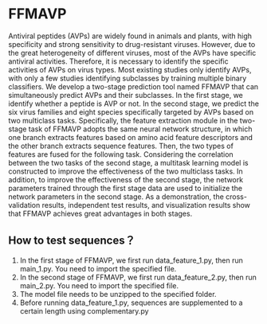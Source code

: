 # FFMAVP

Antiviral peptides (AVPs) are widely found in animals and plants, with high specificity and strong sensitivity to drug-resistant viruses. However, due to the great heterogeneity of different viruses, most of the AVPs have specific antiviral activities. Therefore, it is necessary to identify the specific activities of AVPs on virus types. Most existing studies only identify AVPs, with only a few studies identifying subclasses by training multiple binary classifiers. We develop a two-stage prediction tool named FFMAVP that can simultaneously predict AVPs and their subclasses. In the first stage, we identify whether a peptide is AVP or not. In the second stage, we predict the six virus families and eight species specifically targeted by AVPs based on two multiclass tasks. Specifically, the feature extraction module in the two-stage task of FFMAVP adopts the same neural network structure, in which one branch extracts features based on amino acid feature descriptors and the other branch extracts sequence features. Then, the two types of features are fused for the following task. Considering the correlation between the two tasks of the second stage, a multitask learning model is constructed to improve the effectiveness of the two multiclass tasks. In addition, to improve the effectiveness of the second stage, the network parameters trained through the first stage data are used to initialize the network parameters in the second stage. As a demonstration, the cross-validation results, independent test results, and visualization results show that FFMAVP achieves great advantages in both stages.

## How to test sequences？
1. In the first stage of FFMAVP, we first run data_feature_1.py, then run main_1.py. You need to import the specified file.
2. In the second stage of FFMAVP, we first run data_feature_2.py, then run main_2.py. You need to import the specified file.
3. The model file needs to be unzipped to the specified folder.
4. Before running data_feature_1.py, sequences are supplemented to a certain length using complementary.py
